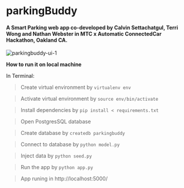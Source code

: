# parkingBuddy
#### A Smart Parking web app co-developed by Calvin Settachatgul, Terri Wong and Nathan Webster in MTC x Automatic ConnectedCar Hackathon, Oakland CA.

![parkingbuddy-ui-1](https://cloud.githubusercontent.com/assets/4592446/14429745/8ebcdb8e-ffb3-11e5-8c0c-6e35cc542a42.gif)

**How to run it on local machine**

In Terminal:

>Create virtual environment by `virtualenv env`

>Activate virtual environment by `source env/bin/activate`

>Install dependencies by `pip install < requirements.txt`

>Open PostgresSQL database

>Create database by `createdb parkingbuddy`

>Connect to database by `python model.py`

>Inject data by `python seed.py`

>Run the app by `python app.py`

>App runing in http://localhost:5000/

